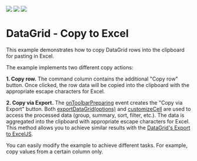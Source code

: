 <!-- default badges list -->
![](https://img.shields.io/endpoint?url=https://codecentral.devexpress.com/api/v1/VersionRange/304642062/20.1.8%2B)
[![](https://img.shields.io/badge/Open_in_DevExpress_Support_Center-FF7200?style=flat-square&logo=DevExpress&logoColor=white)](https://supportcenter.devexpress.com/ticket/details/T941814)
[![](https://img.shields.io/badge/📖_How_to_use_DevExpress_Examples-e9f6fc?style=flat-square)](https://docs.devexpress.com/GeneralInformation/403183)
<!-- default badges end -->
# DataGrid - Copy to Excel

This example demonstrates how to copy DataGrid rows into the clipboard for pasting in Excel.

The example implements two different copy actions:

**1. Copy row.** The command column contains the additional "Copy row" button. Once clicked, the row data will be copied into the clipboard with the appropriate escape characters for Excel.

**2. Copy via Export.**  The [onToolbarPreparing](https://js.devexpress.com/Documentation/ApiReference/UI_Widgets/dxDataGrid/Configuration/#onToolbarPreparing) event creates the "Copy via Export" button. Both [exportDataGrid(options)](https://js.devexpress.com/Documentation/ApiReference/Common/Utils/excelExporter/#exportDataGridoptions) and [customizeCell](https://js.devexpress.com/Documentation/ApiReference/Common/Object_Structures/ExportDataGridProps/#customizeCell) are used to access the processed data (group, summary, sort, filter, etc.). The data is aggregated into the clipboard with appropriate escape characters for Excel. This method allows you to achieve similar results with the [DataGrid's Export to ExcelJS](https://js.devexpress.com/Documentation/Guide/Widgets/DataGrid/Getting_Started_with_DataGrid/#Export_Data_to_Excel).

You can easily modify the example to achieve different tasks. For example, copy values from a certain column only.
